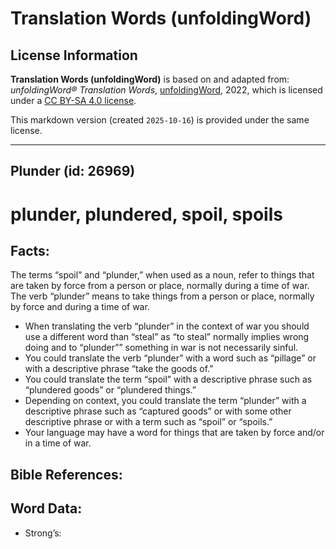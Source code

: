 # Translation Words (unfoldingWord)

## License Information

**Translation Words (unfoldingWord)** is based on and adapted from: _unfoldingWord® Translation Words_, [unfoldingWord](https://unfoldingword.org/utw), 2022, which is licensed under a [CC BY-SA 4.0 license](https://creativecommons.org/licenses/by-sa/4.0/legalcode.en).

This markdown version (created `2025-10-16`) is provided under the same license.



--------------------------------

## Plunder (id: 26969)

plunder, plundered, spoil, spoils
=================================

Facts:
------

The terms “spoil” and “plunder,” when used as a noun, refer to things that are taken by force from a person or place, normally during a time of war. The verb “plunder” means to take things from a person or place, normally by force and during a time of war.

* When translating the verb “plunder” in the context of war you should use a different word than “steal” as “to steal” normally implies wrong doing and to “plunder”” something in war is not necessarily sinful.
* You could translate the verb “plunder” with a word such as “pillage” or with a descriptive phrase “take the goods of.”
* You could translate the term “spoil” with a descriptive phrase such as “plundered goods” or “plundered things.”
* Depending on context, you could translate the term “plunder” with a descriptive phrase such as “captured goods” or with some other descriptive phrase or with a term such as “spoil” or “spoils.”
* Your language may have a word for things that are taken by force and/or in a time of war.

Bible References:
-----------------

Word Data:
----------

* Strong’s:



